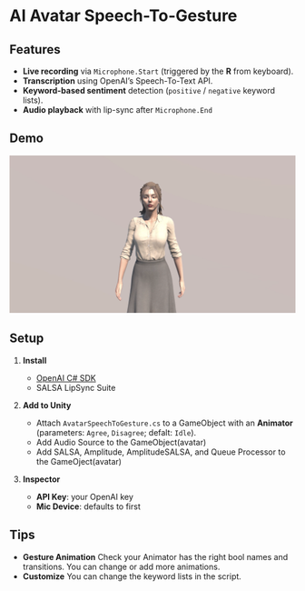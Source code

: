 # AI Avatar Speech-To-Gesture

## Features
- **Live recording** via `Microphone.Start` (triggered by the **R** from keyboard).
- **Transcription** using OpenAI’s Speech-To-Text API.
- **Keyword-based sentiment** detection (`positive` / `negative` keyword lists).
- **Audio playback**  with lip-sync after `Microphone.End`

## Demo

[![Demo Video](Demo.png)](https://youtu.be/U3K-vTA4xHM)

## Setup

1. **Install**  
   - [OpenAI C# SDK](https://github.com/OpenAI/openai-dotnet)
   - SALSA LipSync Suite

1. **Add to Unity**  
   - Attach `AvatarSpeechToGesture.cs` to a GameObject with an **Animator** (parameters: `Agree`, `Disagree`; defalt: `Idle`).
   - Add Audio Source to the GameObject(avatar)
   - Add SALSA, Amplitude, AmplitudeSALSA, and Queue Processor to the GameOject(avatar)

3. **Inspector**  
   - **API Key**: your OpenAI key  
   - **Mic Device**: defaults to first

## Tips

- **Gesture Animation** Check your Animator has the right bool names and transitions. You can change or add more animations. 
- **Customize** You can change the keyword lists in the script.

